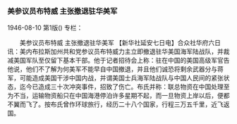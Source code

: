 ### 美参议员布特威  主张撤退驻华美军

1946-08-10
第1版()
专栏：

　　美参议员布特威
    主张撤退驻华美军
    【新华社延安七日电】合众社华府六日讯：美内布拉斯加州共和党参议员布特威力主立即撤退驻华美国海军陆战队，并裁减美国军队至仅留下基本干部。他于记者招待会上称：驻在中国的美国高级军官告他说，他们不了解为何美军不能早自中国撤退，并且他们诚恐将剩余武器分与蒋军，可能造成美国干涉中国内战，并谓美国士兵海军陆战队与中国人民间的紧张状态，迄今已造成三十次冲突事件，招致了伤亡。布氏并称：联总物资在中国处理至为不当，运输物资船只在中国海港停泊许多星期不起，而一旦物资上岸以后，便都不翼而飞了。按布氏曾作环球旅行，经历二十八个国家，行程三万五千里，近飞返国。
